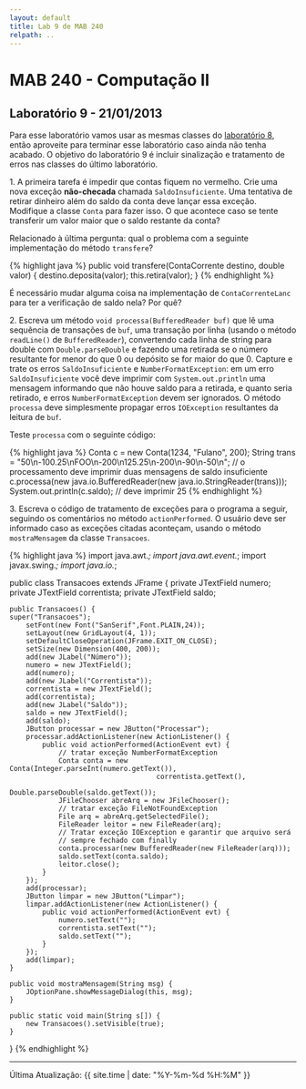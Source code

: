 ```yaml
---
layout: default
title: Lab 9 de MAB 240
relpath: ..
---
```


MAB 240 - Computação II
=======================

Laboratório 9 - 21/01/2013
--------------------------

Para esse laboratório vamos usar as mesmas classes do [laboratório 8](lab8.html), então
aproveite para terminar esse laboratório caso ainda não tenha acabado. O objetivo do
laboratório 9 é incluir sinalização e tratamento de erros nas classes do último laboratório.

1\. A primeira tarefa é impedir que contas fiquem no vermelho. Crie uma nova exceção **não-checada**
chamada `SaldoInsuficiente`. Uma tentativa de retirar dinheiro além do saldo da conta deve 
lançar essa exceção. Modifique a classe `Conta` para fazer isso. O que acontece caso se tente transferir
um valor maior que o saldo restante da conta?

Relacionado à última pergunta: qual o problema com a seguinte implementação do método `transfere`?

{% highlight java %}
    public void transfere(ContaCorrente destino, double valor) {
        destino.deposita(valor);
        this.retira(valor);
    }
{% endhighlight %}

É necessário mudar alguma coisa na implementação de `ContaCorrenteLanc` para ter a verificação
de saldo nela? Por quê?

2\. Escreva um método `void processa(BufferedReader buf)` que lê uma sequência de transações de
`buf`, uma transação por linha (usando o método `readLine()` de `BufferedReader`), convertendo
cada linha de string para double com `Double.parseDouble` e fazendo uma retirada se o número
resultante for menor do que 0 ou depósito se for maior do que 0. Capture e trate os erros `SaldoInsuficiente`
e `NumberFormatException`: em um erro `SaldoInsuficiente` você deve imprimir com `System.out.println` uma mensagem
informando que não houve saldo para a retirada, e quanto seria retirado, e erros `NumberFormatException`
devem ser ignorados. O método `processa` deve simplesmente propagar erros `IOException` resultantes
da leitura de `buf`.

Teste `processa` com o seguinte código:

{% highlight java %}
Conta c = new Conta(1234, "Fulano", 200);
String trans = "50\n-100.25\nFOO\n-200\n125.25\n-200\n-90\n-50\n";
// o processamento deve imprimir duas mensagens de saldo insuficiente
c.processa(new java.io.BufferedReader(new java.io.StringReader(trans)));
System.out.println(c.saldo); // deve imprimir 25
{% endhighlight %}

3\. Escreva o código de tratamento de exceções para o programa a seguir, seguindo os comentários
no método `actionPerformed`. O usuário deve ser informado caso as exceções citadas aconteçam,
usando o método `mostraMensagem` da classe `Transacoes`.

{% highlight java %}
import java.awt.*;
import java.awt.event.*;
import javax.swing.*;
import java.io.*;

public class Transacoes extends JFrame {
    private JTextField numero;
    private JTextField correntista;
    private JTextField saldo;
	
    public Transacoes() {
	super("Transacoes");	
    	setFont(new Font("SanSerif",Font.PLAIN,24));
        setLayout(new GridLayout(4, 1));
        setDefaultCloseOperation(JFrame.EXIT_ON_CLOSE);
        setSize(new Dimension(400, 200));
        add(new JLabel("Número"));
        numero = new JTextField();
        add(numero);
        add(new JLabel("Correntista"));
        correntista = new JTextField();
        add(correntista);
        add(new JLabel("Saldo"));
        saldo = new JTextField();
        add(saldo);
        JButton processar = new JButton("Processar");
        processar.addActionListener(new ActionListener() {
			public void actionPerformed(ActionEvent evt) {
				// tratar exceção NumberFormatException
				Conta conta = new Conta(Integer.parseInt(numero.getText()),
							            correntista.getText(),
							            Double.parseDouble(saldo.getText());
				JFileChooser abreArq = new JFileChooser();
				// tratar exceção FileNotFoundException
				File arq = abreArq.getSelectedFile();
				FileReader leitor = new FileReader(arq);
				// Tratar exceção IOException e garantir que arquivo será
				// sempre fechado com finally
				conta.processar(new BufferedReader(new FileReader(arq)));
				saldo.setText(conta.saldo);
				leitor.close();
			}
        });
        add(processar);
        JButton limpar = new JButton("Limpar");
        limpar.addActionListener(new ActionListener() {
			public void actionPerformed(ActionEvent evt) {
				numero.setText("");
				correntista.setText("");
				saldo.setText("");
			}
        });
        add(limpar);
    }
    
    public void mostraMensagem(String msg) {
    	JOptionPane.showMessageDialog(this, msg);
    }
   
    public static void main(String s[]) {
    	new Transacoes().setVisible(true);
    }
}
{% endhighlight %}


* * * * *

Última Atualização: {{ site.time | date: "%Y-%m-%d %H:%M" }}

